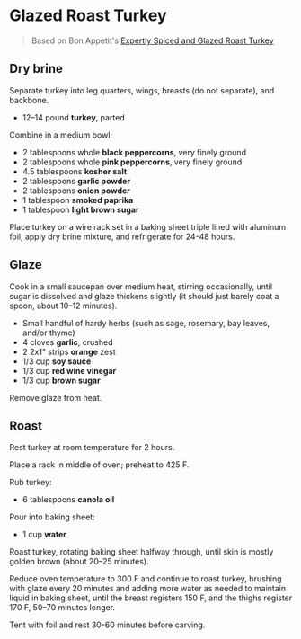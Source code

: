 # Glazed Roast Turkey

> Based on Bon Appetit's [Expertly Spiced and Glazed Roast Turkey](https://www.bonappetit.com/recipe/expertly-spiced-and-glazed-roast-turkey)

## Dry brine

Separate turkey into leg quarters, wings, breasts (do not separate), and backbone.

- 12–14 pound **turkey**, parted

Combine in a medium bowl:

- 2 tablespoons whole **black peppercorns**, very finely ground
- 2 tablespoons whole **pink peppercorns**, very finely ground
- 4.5 tablespoons **kosher salt**
- 2 tablespoons **garlic powder**
- 2 tablespoons **onion powder**
- 1 tablespoon **smoked paprika**
- 1 tablespoon **light brown sugar**

Place turkey on a wire rack set in a baking sheet triple lined with aluminum foil, apply dry brine mixture, and refrigerate for 24-48 hours.

## Glaze

Cook in a small saucepan over medium heat, stirring occasionally, until sugar is dissolved and glaze thickens slightly (it should just barely coat a spoon, about 10–12 minutes).

- Small handful of hardy herbs (such as sage, rosemary, bay leaves, and/or thyme)
- 4 cloves **garlic**, crushed
- 2 2x1" strips **orange** zest
- 1/3 cup **soy sauce**
- 1/3 cup **red wine vinegar**
- 1/3 cup **brown sugar**

Remove glaze from heat.

## Roast

Rest turkey at room temperature for 2 hours.

Place a rack in middle of oven; preheat to 425 F.

Rub turkey:

- 6 tablespoons **canola oil**

Pour into baking sheet:

- 1 cup **water**

Roast turkey, rotating baking sheet halfway through, until skin is mostly golden brown (about 20–25 minutes).

Reduce oven temperature to 300 F and continue to roast turkey, brushing with glaze every 20 minutes and adding more water as needed to maintain liquid in baking sheet, until the breast registers 150 F, and the thighs register 170 F, 50–70 minutes longer.

Tent with foil and rest 30-60 minutes before carving.
